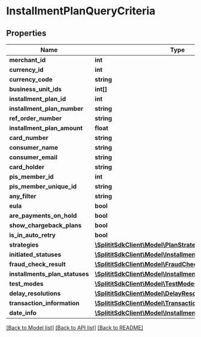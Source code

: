 # InstallmentPlanQueryCriteria

## Properties
Name | Type | Description | Notes
------------ | ------------- | ------------- | -------------
**merchant_id** | **int** |  | 
**currency_id** | **int** |  | 
**currency_code** | **string** |  | [optional] 
**business_unit_ids** | **int[]** |  | [optional] 
**installment_plan_id** | **int** |  | 
**installment_plan_number** | **string** |  | [optional] 
**ref_order_number** | **string** |  | [optional] 
**installment_plan_amount** | **float** |  | 
**card_number** | **string** |  | [optional] 
**consumer_name** | **string** |  | [optional] 
**consumer_email** | **string** |  | [optional] 
**card_holder** | **string** |  | [optional] 
**pis_member_id** | **int** |  | 
**pis_member_unique_id** | **string** |  | [optional] 
**any_filter** | **string** |  | [optional] 
**eula** | **bool** |  | 
**are_payments_on_hold** | **bool** |  | [optional] 
**show_chargeback_plans** | **bool** |  | 
**is_in_auto_retry** | **bool** |  | [optional] 
**strategies** | [**\SplititSdkClient\Model\PlanStrategy[]**](PlanStrategy.md) |  | [optional] 
**initiated_statuses** | [**\SplititSdkClient\Model\InstallmentPlanInitiatedStatuses**](InstallmentPlanInitiatedStatuses.md) |  | [optional] 
**fraud_check_result** | [**\SplititSdkClient\Model\FraudCheckResult**](FraudCheckResult.md) |  | [optional] 
**installments_plan_statuses** | [**\SplititSdkClient\Model\InstallmentPlanStatus[]**](InstallmentPlanStatus.md) |  | [optional] 
**test_modes** | [**\SplititSdkClient\Model\TestModes[]**](TestModes.md) |  | [optional] 
**delay_resolutions** | [**\SplititSdkClient\Model\DelayResolution[]**](DelayResolution.md) |  | [optional] 
**transaction_information** | [**\SplititSdkClient\Model\TransactionInfo**](TransactionInfo.md) |  | [optional] 
**date_info** | [**\SplititSdkClient\Model\InstallmentPlanDateInfo**](InstallmentPlanDateInfo.md) |  | [optional] 

[[Back to Model list]](../README.md#documentation-for-models) [[Back to API list]](../README.md#documentation-for-api-endpoints) [[Back to README]](../README.md)


